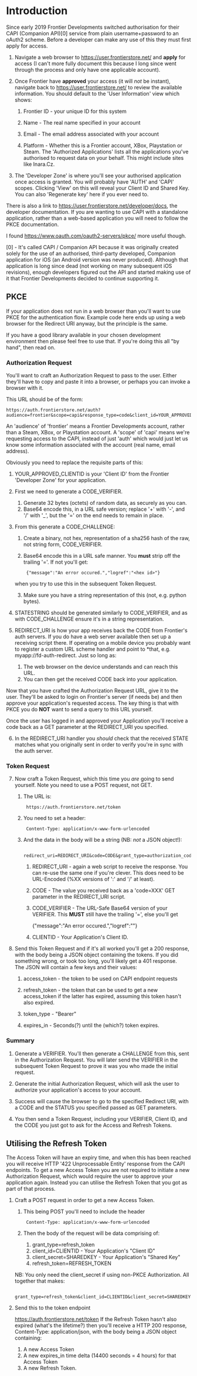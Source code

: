 # Introduction

  Since early 2019 Frontier Developments switched authorisation for their CAPI (Companion API)[0] service from plain username+password to an oAuth2 scheme.
  Before a developer can make any use of this they must first apply for access.

1. Navigate a web browser to <https://user.frontierstore.net/> and **apply** for access (I can't more fully document this because I long since went through the process and only have one applicable account).
2. Once Frontier have **approved** your access (it will _not_ be instant), navigate back to <https://user.frontierstore.net/> to review the available information.  You should default to the 'User Information' view which shows:

	1. Frontier ID - your unique ID for this system

	2. Name - The real name specified in your account

	3. Email - The email address associated with your account

	4. Platform - Whether this is a Frontier account, XBox, Playstation or Steam.  The 'Authorized Applications' lists all the applications you've authorised to request data on your behalf.  This might include sites like Inara.Cz.  

3. The 'Developer Zone' is where you'll see your authorised application
once access is granted.  You will probably have 'AUTH' and 'CAPI' scopes.
Clicking 'View' on this will reveal your Client ID and Shared Key.
You can also 'Regenerate key' here if you ever need to.

 There is also a link to <https://user.frontierstore.net/developer/docs>,
the developer documentation.  If you are wanting to use CAPI with a
standalone application, rather than a web-based application you will
need to follow the PKCE documentation.

 I found <https://www.oauth.com/oauth2-servers/pkce/> more useful
though.
  
[0] - It's called CAPI / Companion API because it was originally created
solely for the use of an authorised, third-party developed, Companion
application for iOS (an Android version was never produced).  Although
that application is long since dead (not working on many subsequent iOS
revisions), enough developers figured out the API and started making use
of it that Frontier Developments decided to continue supporting it.

## PKCE

  If your application does not run in a web browser than you'll want to
use PKCE for the authentication flow.  Example code here ends up using a
web browser for the Redirect URI anyway, but the principle is the same.

  If you have a good library available in your chosen development
environment then please feel free to use that.  If you're doing this all
"by hand", then read on.

### Authorization Request

  You'll want to craft an Authorization Request to pass to the user.
Either they'll have to copy and paste it into a browser, or perhaps
you can invoke a browser with it.

  This URL should be of the form:

	https://auth.frontierstore.net/auth?audience=frontier&scope=capi&response_type=code&client_id=YOUR_APPROVED_CLIENTID&code_challenge=CODE_CHALLENGE&code_challenge_method=S256&state=STATESTRING&redirect_uri=REDIRECT_URI

  An 'audience' of 'frontier' means a Frontier Developments account,
rather than a Steam, XBox, or Playstation account.
  A 'scope' of 'capi' means we're requesting access to the CAPI, instead
of just 'auth' which would just let us know some information associated
with the account (real name, email address).

  Obviously you need to replace the requisite parts of this:

1. YOUR_APPROVED_CLIENTID is your 'Client ID' from the Frontier
    'Developer Zone' for your application.
2. First we need to generate a CODE_VERIFIER.

	1. Generate 32 bytes (octets) of random data, as securely as you can.
	2. Base64 encode this, in a URL safe version; replace '+' with
      '-', and '/' with '_', but the '=' on the end needs to remain in
      place.

3. From this generate a CODE_CHALLENGE:

	1. Create a binary, not hex, representation of a sha256 hash of
      the raw, not string form, CODE_VERIFIER.
	2. Base64 encode this in a URL safe manner.  You **must**
     strip off the trailing '='.  If not you'll get:

			{"message":"An error occured.","logref":"<hex id>"}
     when you try to use this in the subsequent Token Request.

	3. Make sure you have a string representation of this (not, e.g.
      python bytes).

4. STATESTRING should be generated similarly to CODE_VERIFIER, and
    as with CODE_CHALLENGE ensure it's in a string representation.

5. REDIRECT_URI is how your app receives back the CODE from
    Frontier's auth servers.  If you do have a web server available then
    set up a receiving script there.  If operating on a mobile device
    you probably want to register a custom URL scheme handler and point to
    *that, e.g. myapp://fd-auth-redirect.  Just so long as:

	1. The web browser on the device understands and can reach this
       URL.
	2. You can then get the received CODE back into your application.

Now that you have crafted the Authorization Request URL, give it to the user.
They'll be asked to login on Frontier's server (if needs be) and then
approve your application's requested access.  The key thing is that with
PKCE you do **NOT** want to send a query to this URL yourself.

  Once the user has logged in and approved your Application you'll
receive a code back as a GET parameter at the REDIRECT_URI you
specified.

6. In the REDIRECT_URI handler you *should* check that the received STATE
matches what you originally sent in order to verify you're in sync with
the auth server.

### Token Request

7. Now craft a Token Request, which this time you *are* going to send
yourself.  Note you need to use a POST request, not GET.

	1. The URL is:

			https://auth.frontierstore.net/token

 	2. You need to set a header:

			Content-Type: application/x-www-form-urlencoded

	3. And the data in the body will be a string (NB: *not* a JSON
	   object!):

			redirect_uri=REDIRECT_URI&code=CODE&grant_type=authorization_code&code_verifier=CODE_VERIFIER&client_id=CLIENTID

		1. REDIRECT_URI - again a web script to receive the
		response.  You can re-use the same one if you're clever.
		This does need to be URL-Encoded (%XX versions of ':'
		and '/' at least).

		2. CODE - The value you received back as a 'code=XXX'
		GET parameter in the REDIRECT_URI script.

		3. CODE_VERIFIER - The URL-Safe Base64 version of your
		VERIFIER.  This **MUST** still have the trailing '=',
		else you'll get

			{"message":"An error occured.","logref":"<hex id>"}

		4. CLIENTID - Your Application's Client ID.

8. Send this Token Request and if it's all worked you'll get a 200 response,
with the body being a JSON object containing the tokens.  If you
did something wrong, or took too long, you'll likely get a 401
response.  
The JSON will contain a few keys and their values:
	1. access_token - the token to be used on CAPI endpoint requests

	2. refresh_token - the token that can be used to get a new
       access_token if the latter has expired, assuming this token hasn't
       also expired.

	3. token_type - "Bearer"

	4. expires_in - Seconds(?) until the (which?) token expires. 

### Summary

1. Generate a VERIFIER.  You'll then generate a CHALLENGE from this,
sent in the Authorization Request.  You will later send the
VERIFIER in the subsequent Token Request to prove it was you who made
the initial request.

2. Generate the initial Authorization Request, which will ask the user
to authorize your application's access to your account.

3. Success will cause the browser to go to the specified Redirect URI,
with a CODE and the STATUS you specified passed as GET parameters.

4. You then send a Token Request, including your VERIFIER, Client ID,
and the CODE you just got to ask for the Access and Refresh Tokens.

## Utilising the Refresh Token

The Access Token will have an expiry time, and when this has been
reached you will receive HTTP '422 Unprocessable Entity' response from
the CAPI endpoints.  To get a new Access Token you are not required to
initiate a new Authorization Request, which would require the user to
approve your application again.  Instead you can utilise the Refresh
Token that you got as part of that process.

1. Craft a POST request in order to get a new Access Token.
	1. This being POST you'll need to include the header

			Content-Type: application/x-www-form-urlencoded
	1. Then the body of the request will be data comprising of:
		1. grant_type=refresh_token
		1. client_id=CLIENTID - Your Application's "Client ID"
		1. client_secret=SHAREDKEY - Your Application's "Shared
		   Key"
		1. refresh_token=REFRESH_TOKEN
	
	NB: You only need the client_secret if using non-PKCE Authorization.
	All together that makes:

			grant_type=refresh_token&client_id=CLIENTID&client_secret=SHAREDKEY&refresh_token=REFRESH_TOKEN
1. Send this to the token endpoint

	https://auth.frontierstore.net/token
  If the Refresh Token hasn't also expired (what's the lifetime?) then
  you'll receive a HTTP 200 response, Content-Type: application/json, with
  the body being a JSON object containing:

	1. A new Access Token
	2. A new expires_in time delta (14400 seconds = 4 hours) for
	   that Access Token
	3. A new Refresh Token.
